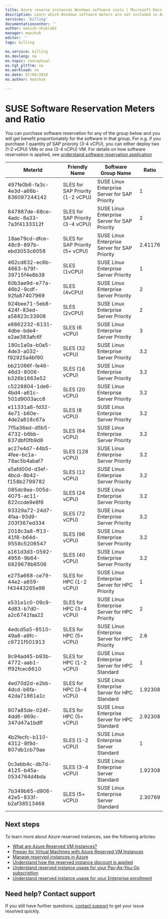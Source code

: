 ```yaml
---
title: Azure reserve instances Windows software costs | Microsoft Docs
description: Learn which Windows software meters are not included in Azure Reserved VM Instance costs.
services: 'billing'
documentationcenter: ''
author: manish-shukla01
manager: manshuk
editor: ''
tags: billing

ms.service: billing
ms.devlang: na
ms.topic: conceptual
ms.tgt_pltfrm: na
ms.workload: na
ms.date: 07/04/2018
ms.author: manshuk

---
```

# SUSE Software Reservation Meters and Ratio

You can purchase software reservation for any of the group below and you will get benefit proportionately for the software in that group. For e.g. if you purchase 1 quantity pf SAP prioroty (3-4 vCPU), you can either deploy two (1-2 vCPU) VMs or one (3-4 vCPU) VM. For details on how software reservation is applied, see [understand software reservation application](billing-understand-sotware-reservation-application.md)

| MeterId | Friendly Name | Software Group Name | Ratio|
| ------- | ------------------------| --- |---|
|497fe0b6-fa3c-4e3d-a66b-836097244142|SLES for SAP Priority (1-2 vCPU)|SUSE Linux Enterprise Server for SAP Priority|1|
|847887de-68ce-4adc-8a33-7a3f4133312f|SLES for SAP Priority (3-4 vCPU)|SUSE Linux Enterprise Server for SAP Priority|2|
|18ae79cd-dfce-48c9-897b-ebd3053c6058|SLES for SAP Priority (5+ vCPU)|SUSE Linux Enterprise Server for SAP Priority|2.41176|
|462cd632-ec6b-4663-b79f-39715f4e8b38|SLES (1vCPU)|SUSE Linux Enterprise Server Priority|1|
|60b3ae9d-e77a-46b2-9cdf-92fa87407969|SLES (4vCPU)|SUSE Linux Enterprise Server Priority|2|
|924bee71-5eb8-424f-83ed-a58823c33908|SLES (2vCPU)|SUSE Linux Enterprise Server Priority|2|
|e8862232-6131-4dbe-bde4-e2ae383afc6f|SLES (6 vCPU)|SUSE Linux Enterprise Server Priority|3|
|180c1a0a-b0a5-4de3-a032-f92925a4bf90|SLES (32 vCPU)|SUSE Linux Enterprise Server Priority|3.2|
|bb21066f-fe46-46d3-8006-b326b1663e52|SLES (16 vCPU)|SUSE Linux Enterprise Server Priority|3.2|
|c5228804-1de6-4bd4-a61c-501d9003acc8|SLES (20 vCPU)|SUSE Linux Enterprise Server Priority|3.2|
|e11331a8-fd32-4e71-b60e-4de2a818c67a|SLES (8 vCPU)|SUSE Linux Enterprise Server Priority|3.2|
|7f5a36ed-d5b5-4732-b6bb-837dbf0fb9d8|SLES (64 vCPU)|SUSE Linux Enterprise Server Priority|3.2|
|ac27e4d7-44b5-4fee-bc1a-78ac5b4abaf7|SLES (128 vCPU)|SUSE Linux Enterprise Server Priority|3.2|
|a5afd00d-d3ef-4bcd-8b42-f158b2799782|SLES (12 vCPU)|SUSE Linux Enterprise Server Priority|3.2|
|085dc9ee-005d-4075-ac11-822ccde9e8f6|SLES (24 vCPU)|SUSE Linux Enterprise Server Priority|3.2|
|93329a72-24d7-4faa-93d9-203f367ed334|SLES (72 vCPU)|SUSE Linux Enterprise Server Priority|3.2|
|2018c3a8-ff13-41f8-b64d-9558c5206547|SLES (96 vCPU)|SUSE Linux Enterprise Server Priority|3.2|
|a161d3d3-0592-4956-9b64-6829678b6506|SLES (40 vCPU)|SUSE Linux Enterprise Server Priority|3.2|
|e275a668-ce79-44e2-a659-f43443265e98|SLES for HPC (1-2 vCPU)|SUSE Linux Enterprise Server for HPC Priority|1|
|e531e1c0-09c9-4d83-b7d0-a2c6741faa22|SLES for HPC (3-4 vCPU)|SUSE Linux Enterprise Server for HPC Priority|2|
|4edcd5a5-8510-49a8-a9fc-c9721f501913|SLES for HPC (5+ vCPU)|SUSE Linux Enterprise Server for HPC Priority|2.6|
|8c94ad45-b93b-4772-aab1-ff92fcec6610|SLES for HPC (1-2 vCPU)|SUSE Linux Enterprise Server for HPC Standard|1|
|4ed70d2d-e2bb-4dcd-b6fa-42da71861a1c|SLES for HPC (3-4 vCPU)|SUSE Linux Enterprise Server for HPC Standard|1.92308|
|907a85de-024f-4dd6-969c-347d47a1bdff|SLES for HPC (5+ vCPU)|SUSE Linux Enterprise Server for HPC Standard|2.92308|
|4b2fecfc-b110-4312-8f9d-807db1cb79ae|SLES (1-2 vCPU)|SUSE Linux Enterprise Server Standard|1|
|0c3ebb4c-db7d-4125-b45a-0534764d4bda|SLES (3-4 vCPU)|SUSE Linux Enterprise Server Standard|1.92308|
|7b349b65-d906-42e5-833f-b2af38513468|SLES (5+ vCPU)|SUSE Linux Enterprise Server Standard|2.30769|




## Next steps
To learn more about Azure reserved instances, see the following articles:

- [What are Azure Reserved VM Instances?](billing-save-compute-costs-reservations.md)
- [Prepay for Virtual Machines with Azure Reserved VM Instances](../virtual-machines/windows/prepay-reserved-vm-instances.md)
- [Manage reserved instances in Azure](billing-manage-reserved-vm-instance.md)
- [Understand how the reserved instance discount is applied](billing-understand-vm-reservation-charges.md)
- [Understand reserved instance usage for your Pay-As-You-Go subscription](billing-understand-reserved-instance-usage.md)
- [Understand reserved instance usage for your Enterprise enrollment](billing-understand-reserved-instance-usage-ea.md)

## Need help? Contact support

If you still have further questions, [contact support](https://portal.azure.com/?#blade/Microsoft_Azure_Support/HelpAndSupportBlade) to get your issue resolved quickly.



